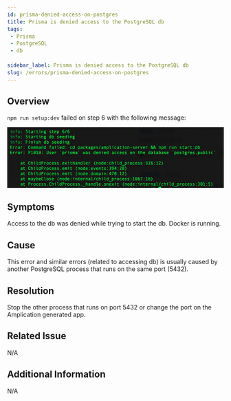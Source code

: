 ```yaml
---
id: prisma-denied-access-on-postgres
title: Prisma is denied access to the PostgreSQL db
tags:
 - Prisma
 - PostgreSQL 
 - db

sidebar_label: Prisma is denied access to the PostgreSQL db
slug: /errors/prisma-denied-access-on-postgres
---
```


## Overview
`npm run setup:dev` failed on step 6 with the following message:

![](./assets/prism-postgresql-access.png)


## Symptoms 
Access to the db was denied while trying to start the db.
Docker is running.

## Cause

This error and similar errors (related to accessing db) is usually caused by another PostgreSQL process that runs on the same port (5432).

## Resolution

Stop the other process that runs on port 5432 or change the port on the Amplication generated app.

## Related Issue

N/A

## Additional Information

N/A

